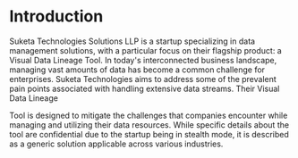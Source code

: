 # Introduction  

Suketa Technologies Solutions LLP is a startup specializing in data management solutions, with a particular focus on their flagship product: a Visual Data Lineage Tool. In today's interconnected business landscape, managing vast amounts of data has become a common challenge for enterprises. Suketa Technologies aims to address some of the prevalent pain points associated with handling extensive data streams. Their Visual Data Lineage 

Tool is designed to mitigate the challenges that companies encounter while managing and utilizing their data resources. While specific details about the tool are confidential due to the startup being in stealth mode, it is described as a generic solution applicable across various industries.  